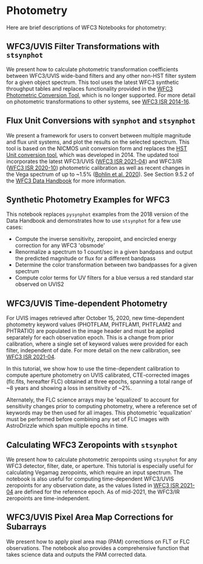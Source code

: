 # Photometry

Here are brief descriptions of WFC3 Notebooks for photometry:

## WFC3/UVIS Filter Transformations with `stsynphot`
We present how to calculate photometric transformation coefficients between 
WFC3/UVIS wide-band filters and any other non-HST filter system for a given 
object spectrum. This tool uses the latest WFC3 synthetic throughput tables 
and replaces functionality provided in the 
[WFC3 Photometric Conversion Tool](https://colortool.stsci.edu/uvis-filter-transformations), 
which is no longer supported. For more detail on photometric transformations to 
other systems, see 
[WFC3 ISR 2014-16](https://www.stsci.edu/files/live/sites/www/files/home/hst/instrumentation/wfc3/documentation/instrument-science-reports-isrs/_documents/2014/WFC3-2014-16.pdf).

## Flux Unit Conversions with `synphot` and `stsynphot`
We present a framework for users to convert between multiple magnitude and flux 
unit systems, and plot the results on the selected spectrum. This tool is based 
on the NICMOS unit conversion form and replaces the 
[HST Unit conversion tool](https://colortool.stsci.edu/unit-conversion/), 
which was developed in 2014. The updated tool incorporates the latest 
WFC3/UVIS ([WFC3 ISR 2021-04](https://www.stsci.edu/files/live/sites/www/files/home/hst/instrumentation/wfc3/documentation/instrument-science-reports-isrs/_documents/2021/WFC3_ISR_2021-04.pdf)) and 
WFC3/IR ([WFC3 ISR 2020-10](https://www.stsci.edu/files/live/sites/www/files/home/hst/instrumentation/wfc3/documentation/instrument-science-reports-isrs/_documents/2020/WFC3-ISR-2020-10.pdf)) 
photometric calibration as well as recent changes in the Vega spectrum of up to ~1.5% 
([Bohlin et al. 2020](https://iopscience.iop.org/article/10.3847/1538-3881/ab94b4)). 
See Section 9.5.2 of the [WFC3 Data Handbook](https://hst-docs.stsci.edu/wfc3dhb) 
for more information.

## Synthetic Photometry Examples for WFC3
This notebook replaces `pysynphot` examples from the 2018 version of the Data 
Handbook and demonstrates how to use `stsynphot` for a few use cases:

- Compute the inverse sensitivity, zeropoint, and encircled energy correction for any WFC3 'obsmode'
- Renormalize a spectrum to 1 count/sec in a given bandpass and output the predicted magnitude or flux for a different bandpass
- Determine the color transformation between two bandpasses for a given spectrum
- Compute color terms for UV filters for a blue versus a red standard star observed on UVIS2

## WFC3/UVIS Time-dependent Photometry
For UVIS images retrieved after October 15, 2020, new time-dependent photometry 
keyword values (PHOTFLAM, PHTFLAM1, PHTFLAM2 and PHTRATIO) are populated in the 
image header and must be applied separately for each observation epoch. This is 
a change from prior calibration, where a single set of keyword values were 
provided for each filter, independent of date. For more detail on the new 
calibration, see 
[WFC3 ISR 2021-04](https://www.stsci.edu/files/live/sites/www/files/home/hst/instrumentation/wfc3/documentation/instrument-science-reports-isrs/_documents/2021/WFC3_ISR_2021-04.pdf).

In this tutorial, we show how to use the time-dependent calibration to compute 
aperture photometry on UVIS calibrated, CTE-corrected images (flc.fits, 
hereafter FLC) obtained at three epochs, spanning a total range of ~8 years and 
showing a loss in sensitivity of ~2%.

Alternately, the FLC science arrays may be 'equalized' to account for 
sensitivity changes prior to computing photometry, where a reference set of 
keywords may be then used for all images. This photometric 'equalization' must 
be performed before combining any set of FLC images with AstroDrizzle which span 
multiple epochs in time.

## Calculating WFC3 Zeropoints with `stsynphot`
We present how to calculate photometric zeropoints using `stsynphot` for any 
WFC3 detector, filter, date, or aperture. This tutorial is especially useful for 
calculating Vegamag zeropoints, which require an input spectrum. The notebook is 
also useful for computing time-dependent WFC3/UVIS zeropoints for any 
observation date, as the values listed in 
[WFC3 ISR 2021-04](https://www.stsci.edu/files/live/sites/www/files/home/hst/instrumentation/wfc3/documentation/instrument-science-reports-isrs/_documents/2021/WFC3_ISR_2021-04.pdf) 
are defined for the reference epoch. As of mid-2021, the WFC3/IR zeropoints are 
time-independent.

## WFC3/UVIS Pixel Area Map Corrections for Subarrays
We present how to apply pixel area map (PAM) corrections on FLT or FLC 
observations. The notebook also provides a comprehensive function that takes 
science data and outputs the PAM corrected data. 